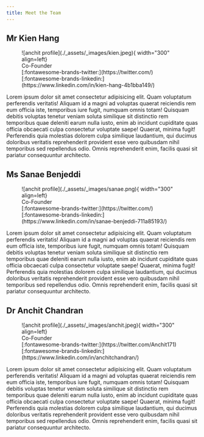 ```yaml
---
title: Meet the Team
---
```


## Mr Kien Hang

<figure markdown>
  ![anchit profile](./_assets/_images/kien.jpeg){ width="300" align=left}
  <figcaption>Co-Founder</figcaption>[:fontawesome-brands-twitter:](https://twitter.com/) [:fontawesome-brands-linkedin:](https://www.linkedin.com/in/kien-hang-4b1bba149/)
</figure>

Lorem ipsum dolor sit amet consectetur adipisicing elit. Quam voluptatum perferendis veritatis! Aliquam id a magni ad voluptas quaerat reiciendis rem eum officia iste, temporibus iure fugit, numquam omnis totam!
Quisquam debitis voluptas tenetur veniam soluta similique sit distinctio rem temporibus quae deleniti earum nulla iusto, enim ab incidunt cupiditate quas officia obcaecati culpa consectetur voluptate saepe! Quaerat, minima fugit!
Perferendis quia molestias dolorem culpa similique laudantium, qui ducimus doloribus veritatis reprehenderit provident esse vero quibusdam nihil temporibus sed repellendus odio. Omnis reprehenderit enim, facilis quasi sit pariatur consequuntur architecto.

## Ms Sanae Benjeddi

<figure markdown>
  ![anchit profile](./_assets/_images/sanae.png){ width="300" align=left}
  <figcaption>Co-Founder</figcaption>[:fontawesome-brands-twitter:](https://twitter.com/) [:fontawesome-brands-linkedin:](https://www.linkedin.com/in/sanae-benjeddi-711a85193/)
</figure>

Lorem ipsum dolor sit amet consectetur adipisicing elit. Quam voluptatum perferendis veritatis! Aliquam id a magni ad voluptas quaerat reiciendis rem eum officia iste, temporibus iure fugit, numquam omnis totam!
Quisquam debitis voluptas tenetur veniam soluta similique sit distinctio rem temporibus quae deleniti earum nulla iusto, enim ab incidunt cupiditate quas officia obcaecati culpa consectetur voluptate saepe! Quaerat, minima fugit!
Perferendis quia molestias dolorem culpa similique laudantium, qui ducimus doloribus veritatis reprehenderit provident esse vero quibusdam nihil temporibus sed repellendus odio. Omnis reprehenderit enim, facilis quasi sit pariatur consequuntur architecto.

## Dr Anchit Chandran

<figure markdown>
  ![anchit profile](./_assets/_images/anchit.jpeg){ width="300" align=left}
  <figcaption>Co-Founder</figcaption>[:fontawesome-brands-twitter:](https://twitter.com/Anchit171) [:fontawesome-brands-linkedin:](https://www.linkedin.com/in/anchitchandran/)
</figure>

Lorem ipsum dolor sit amet consectetur adipisicing elit. Quam voluptatum perferendis veritatis! Aliquam id a magni ad voluptas quaerat reiciendis rem eum officia iste, temporibus iure fugit, numquam omnis totam!
Quisquam debitis voluptas tenetur veniam soluta similique sit distinctio rem temporibus quae deleniti earum nulla iusto, enim ab incidunt cupiditate quas officia obcaecati culpa consectetur voluptate saepe! Quaerat, minima fugit!
Perferendis quia molestias dolorem culpa similique laudantium, qui ducimus doloribus veritatis reprehenderit provident esse vero quibusdam nihil temporibus sed repellendus odio. Omnis reprehenderit enim, facilis quasi sit pariatur consequuntur architecto.

